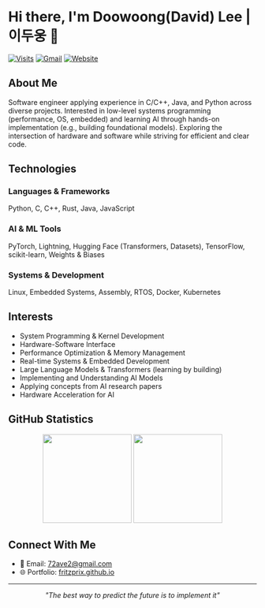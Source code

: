 # Hi there, I'm Doowoong(David) Lee | 이두웅 👋

[![Visits](https://komarev.com/ghpvc/?username=fritzprix)](https://github.com/fritzprix)
[![Gmail](https://img.shields.io/badge/Gmail-72ave2%40gmail.com-red?style=flat&logo=gmail)](mailto:72ave2@gmail.com)
[![Website](https://img.shields.io/badge/Website-Portfolio-green?style=flat&logo=github)](https://fritzprix.github.io)

## About Me

Software engineer applying experience in C/C++, Java, and Python across diverse projects. Interested in low-level systems programming (performance, OS, embedded) and learning AI through hands-on implementation (e.g., building foundational models). Exploring the intersection of hardware and software while striving for efficient and clear code.

## Technologies

### Languages & Frameworks
Python, C, C++, Rust, Java, JavaScript

### AI & ML Tools
PyTorch, Lightning, Hugging Face (Transformers, Datasets), TensorFlow, scikit-learn, Weights & Biases

### Systems & Development
Linux, Embedded Systems, Assembly, RTOS, Docker, Kubernetes

## Interests

- System Programming & Kernel Development
- Hardware-Software Interface
- Performance Optimization & Memory Management
- Real-time Systems & Embedded Development
- Large Language Models & Transformers (learning by building)
- Implementing and Understanding AI Models
- Applying concepts from AI research papers
- Hardware Acceleration for AI

## GitHub Statistics

<div align="center">
  <img height="180em" src="https://github-readme-stats.vercel.app/api?username=fritzprix&show_icons=true&theme=tokyonight&include_all_commits=true&count_private=true"/>
  <img height="180em" src="https://github-readme-stats.vercel.app/api/top-langs/?username=fritzprix&layout=compact&langs_count=6&theme=tokyonight&hide=c%2B%2B,perl,tex,shell,jupyter%20notebook,html"/>
</div>

## Connect With Me

- 📧 Email: [72ave2@gmail.com](mailto:72ave2@gmail.com)
- 🌐 Portfolio: [fritzprix.github.io](https://fritzprix.github.io)

---

<div align="center">

_"The best way to predict the future is to implement it"_

</div>

<!--
**fritzprix/fritzprix** is a ✨ _special_ ✨ repository because its `README.md` (this file) appears on your GitHub profile.
-->
